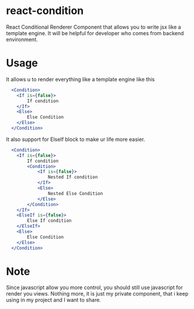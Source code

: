 # react-condition
React Conditional Renderer Component that allows you to write jsx like a template engine. It will be helpful for 
developer who comes from backend environment.

# Usage 
It allows u to render everything like a template engine like this
 
```jsx
  <Condition>
    <If is={false}>
        If condition                       
    </If>
    <Else>
        Else Condition
    </Else>
  </Condition>
``` 

It also support for ElseIf block to make ur life more easier.

```jsx
  <Condition>
    <If is={false}>
        If condition
        <Condition>
            <If is={false}>
                Nested If condition
            </If>
            <Else>
                Nested Else Condition
            </Else>
        </Condition>                        
    </If>
    <ElseIf is={false}>
        Else If condition
    </ElseIf>
    <Else>
        Else Condition
    </Else>
  </Condition>
```

# Note

Since javascript allow you more control, you should still use javascript for render you views. 
Nothing more, it is just my private component, that i keep using in my project and I want to share.


